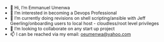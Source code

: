 - 👋 Hi, I’m Emmanuel Umenwa
- 👀 I’m interested in becoming a Devops Professional
- 🌱 I’m currently doing revisions on shell scripting/ansible with Jeff Geerling/onboarding users to local host - cloudless/root level privileges
- 💞️ I’m looking to collaborate on any start up project
- 📫 I can be reached via my email: oeumenwa@yahoo.com

<!---
eoumenwa/eoumenwa is a ✨ special ✨ repository because its `README.md` (this file) appears on your GitHub profile.
You can click the Preview link to take a look at your changes.
--->

